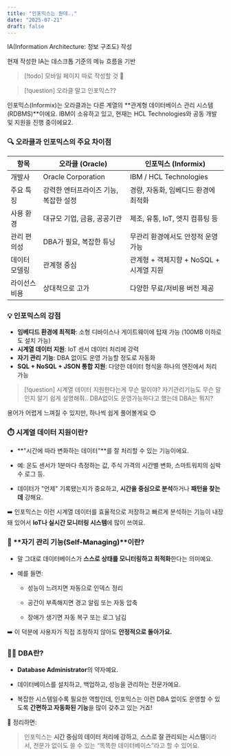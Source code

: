 ```yaml
---
title: "인포믹스는 뭔데.."
date: "2025-07-21"
draft: false
---
```


IA(Information Architecture: 정보 구조도) 작성

현재 작성한 IA는 데스크톱 기준의 메뉴 흐름을 기반

 >[!todo]  모바일 페이지 따로 작성할 것 👀 

>[!question] 오라클 말고 인포믹스??

인포믹스(Informix)는 오라클과는 다른 계열의 **관계형 데이터베이스 관리 시스템(RDBMS)**이에요. IBM이 소유하고 있고, 현재는 HCL Technologies와 공동 개발 및 지원을 진행 중이에요2.

### 🔍 오라클과 인포믹스의 주요 차이점

|항목|오라클 (Oracle)|인포믹스 (Informix)|
|---|---|---|
|개발사|Oracle Corporation|IBM / HCL Technologies|
|주요 특징|강력한 엔터프라이즈 기능, 복잡한 설정|경량, 자동화, 임베디드 환경에 최적화|
|사용 환경|대규모 기업, 금융, 공공기관|제조, 유통, IoT, 엣지 컴퓨팅 등|
|관리 편의성|DBA가 필요, 복잡한 튜닝|무관리 환경에서도 안정적 운영 가능|
|데이터 모델링|관계형 중심|관계형 + 객체지향 + NoSQL + 시계열 지원|
|라이선스 비용|상대적으로 고가|다양한 무료/저비용 버전 제공|

### 💡 인포믹스의 강점

- **임베디드 환경에 최적화**: 소형 디바이스나 게이트웨이에 탑재 가능 (100MB 이하로도 설치 가능)
- **시계열 데이터 지원**: IoT 센서 데이터 처리에 강력
- **자기 관리 기능**: DBA 없이도 운영 가능할 정도로 자동화
- **SQL + NoSQL + JSON 통합 지원**: 다양한 데이터 형식을 하나의 엔진에서 처리 가능


>[!question] 시계열 데이터 지원한다는게 무슨 말이야? 자기관리기능도 무슨 말인지 알기 쉽게 설명해줘.. DBA없이도 운영가능하다고 했는데 DBA는 뭐지?

용어가 어렵게 느껴질 수 있지만, 하나씩 쉽게 풀어볼게요 😊

### ⏱️ **시계열 데이터 지원**이란?

- **"시간에 따라 변화하는 데이터"**를 잘 처리할 수 있는 기능이에요.
    
- 예: 온도 센서가 1분마다 측정하는 값, 주식 가격의 시간별 변화, 스마트워치의 심박수 로그 등.
    
- 데이터가 "언제" 기록됐는지가 중요하고, **시간을 중심으로 분석**하거나 **패턴을 찾는 데** 강해요.
    

➡️ 인포믹스는 이런 시계열 데이터를 효율적으로 저장하고 빠르게 분석하는 기능이 내장돼 있어서 **IoT나 실시간 모니터링 시스템**에 많이 쓰여요.

### 🧠 **자기 관리 기능(Self-Managing)**이란?

- 말 그대로 데이터베이스가 **스스로 상태를 모니터링하고 최적화**한다는 의미예요.
    
- 예를 들면:
    
    - 성능이 느려지면 자동으로 인덱스 정리
        
    - 공간이 부족해지면 경고 알림 또는 자동 압축
        
    - 장애가 생기면 자동 복구 또는 로그 남김
        

➡️ 이 덕분에 사용자가 직접 조정하지 않아도 **안정적으로 돌아가요.**

### 👨‍💼 DBA란?

- **Database Administrator**의 약자예요.
    
- 데이터베이스를 설치하고, 백업하고, 성능을 관리하는 전문가예요.
    
- 복잡한 시스템일수록 필요한 역할인데, 인포믹스는 이런 DBA 없이도 운영할 수 있도록 **간편하고 자동화된 기능**을 많이 갖추고 있는 거죠!
    

🙌 정리하면:

> 인포믹스는 **시간 중심의 데이터 처리에 강하고**, **스스로 잘 관리되는 시스템**이라서, 전문가 없이도 쓸 수 있는 “똑똑한 데이터베이스”라고 할 수 있어요.